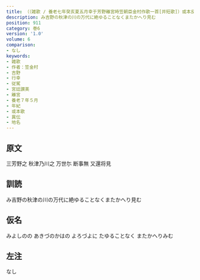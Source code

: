 ```yaml
---
title: （（雑歌 / 養老七年癸亥夏五月幸于芳野離宮時笠朝臣金村作歌一首[并短歌]）或本反<歌>曰）
description: み吉野の秋津の川の万代に絶ゆることなくまたかへり見む
position: 911
category: 巻6
version: '1.0'
volume: 6
comparison:
- なし
keywords:
- 雑歌
- 作者：笠金村
- 吉野
- 行幸
- 従駕
- 宮廷讃美
- 離宮
- 養老７年５月
- 年紀
- 或本歌
- 異伝
- 地名
---
```


## 原文

三芳野之 秋津乃川之 万世尓 断事無 又還将見

## 訓読

み吉野の秋津の川の万代に絶ゆることなくまたかへり見む

## 仮名

みよしのの あきづのかはの よろづよに たゆることなく またかへりみむ

## 左注

なし

